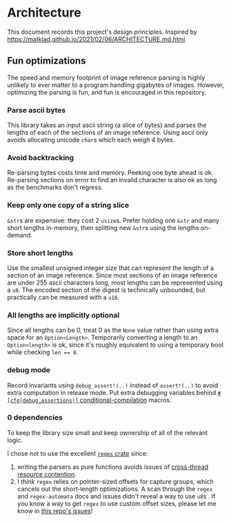# Architecture

This document records this project's design principles.
Inspired by https://matklad.github.io/2021/02/06/ARCHITECTURE.md.html

## Fun optimizations

The speed and memory footprint of image reference parsing is highly unlikely to ever matter to a program handling gigabytes of images.
However, optimizing the parsing is fun, and fun is encouraged in this repository.

### Parse ascii bytes

This library takes an input ascii string (a slice of bytes) and parses the lengths of each of the sections of an image reference.
Using ascii only avoids allocating unicode `char`s which each weigh 4 bytes.

<!-- I learned this optimization from the `regex` crate! -->

### Avoid backtracking

Re-parsing bytes costs time and memory.
Peeking one byte ahead is ok.
Re-parsing sections on error to find an invalid character is also ok as long as the benchmarks don't regress.

### Keep only one copy of a string slice

`&str`s are expensive: they cost 2 `usize`s.
Prefer holding one `&str` and many short lengths in-memory, then splitting new `&str`s using the lengths on-demand.

### Store short lengths

Use the smallest unsigned integer size that can represent the length of a section of an image reference.
Since most sections of an image reference are under 255 ascii characters long, most lengths can be represented using a `u8`.
The encoded section of the digest is technically unbounded, but practically can be measured with a `u16`.

### All lengths are implicitly optional

Since all lengths can be 0, treat 0 as the `None` value rather than using extra space for an `Option<Length>`.
Temporarily converting a length to an `Option<length>` is ok, since it's roughly equivalent to using a temporary bool while checking `len == 0`.

<!-- I'm not 100% on the Option<L>/bool equivalence, but I do know it's cheap -->

### debug mode

Record invariants using `debug_assert!(..)` instead of `assert!(..)` to avoid extra computation in release mode.
Put extra debugging variables behind [`#[cfg(debug_assertions)]` conditional-compilation](https://doc.rust-lang.org/reference/conditional-compilation.html#debug_assertions) macros.

### 0 dependencies

To keep the library size small and keep ownership of all of the relevant logic.

I chose not to use the excellent [`regex` crate](https::github.com/rust-lang/regex) since:

1. writing the parsers as pure functions avoids issues of [cross-thread resource contention](https://docs.rs/regex/latest/regex/#sharing-a-regex-across-threads-can-result-in-contention).
1. I _think_ `regex` relies on pointer-sized offsets for capture groups, which cancels out the short-length optimizations. A scan through the `regex` and `regex-automata` docs and issues didn't reveal a way to use `u8`s .
   If you know a way to get `regex` to use custom offset sizes, please let me know in [this repo's issues](https://github.com/SKalt/container_image_dist_ref/issues)!
